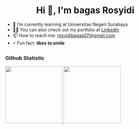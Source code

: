 <h1 align="center">Hi 👋, I'm bagas Rosyidi</h1>


- 🌱 I’m currently learning at Universitas Negeri Surabaya
- 👨‍💻 You can also check out my portfolio at [LinkedIn](https://www.linkedin.com/in/bagasrosyidi/)
- 📫 How to reach me: [rosyidibagas07@gmail.com](mailto:rosyidibagas07@gmail.com)
- ⚡ Fun fact: **likes to smile**


### Github Statistic
<p align="left">
<a href="https://github.com/penuliscode">
  <img height="180em" src="https://github-readme-stats-eight-theta.vercel.app/api?username=BagasRo&show_icons=true&theme=algolia&include_all_commits=true&count_private=true"/>
  <img height="180em" src="https://github-readme-stats-eight-theta.vercel.app/api/top-langs/?username=BagasRo&layout=compact&theme=algolia"/>
</a>
</p>

